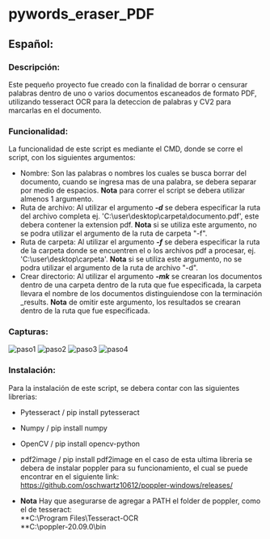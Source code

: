 # pywords_eraser_PDF

## Español:

### Descripción:
Este pequeño proyecto fue creado con la finalidad de borrar o censurar palabras dentro de uno o varios documentos escaneados de formato PDF,
utilizando tesseract OCR para la deteccion de palabras y CV2 para marcarlas en el documento.

### Funcionalidad:
La funcionalidad de este script es mediante el CMD, donde se corre el script, con los siguientes argumentos:
* Nombre: Son las palabras o nombres los cuales se busca borrar del documento, cuando se ingresa mas de una palabra, se debera separar por medio de espacios. **Nota**  para correr el script se debera utilizar almenos 1 argumento.
* Ruta de archivo: Al utilizar el argumento ***-d*** se debera especificar la ruta del archivo completa ej. 'C:\user\desktop\carpeta\documento.pdf', este debera contener la extension pdf.
**Nota**  si se utiliza este argumento, no se podra utilizar el argumento de la ruta de carpeta "-f".
* Ruta de carpeta: Al utilizar el argumento ***-f*** se debera especificar la ruta de la carpeta donde se encuentren el o los archivos pdf a procesar, ej. 'C:\user\desktop\carpeta\'.
**Nota** si se utiliza este argumento, no se podra utilizar el argumento de  la ruta de archivo "-d".
* Crear directorio: Al utilizar el argumento ***-mk*** se crearan los documentos dentro de una carpeta dentro de la ruta que fue especificada, la carpeta llevara el nombre de los documentos distinguiendose con la terminación _results.
**Nota** de omitir este argumento, los resultados se crearan dentro de la ruta que fue especificada.

### Capturas:
![paso1](https://user-images.githubusercontent.com/50644210/96350020-ecce6000-1078-11eb-9abf-26b10fdc7fc9.png)
![paso2](https://user-images.githubusercontent.com/50644210/96350083-5484ab00-1079-11eb-8b62-0f3e2020914e.png)
![paso3](https://user-images.githubusercontent.com/50644210/96350081-5189ba80-1079-11eb-9ecb-bf2f228cd17e.png)
![paso4](https://user-images.githubusercontent.com/50644210/96350082-52225100-1079-11eb-9dd8-d8817ef262e6.png)

### Instalación:
Para la instalación de este script, se debera contar con las siguientes librerias:
* Pytesseract   /       pip install pytesseract
* Numpy         /       pip install numpy
* OpenCV        /       pip install opencv-python
* pdf2image     /       pip install pdf2image
en el caso de esta ultima libreria se debera de instalar poppler para su funcionamiento, el cual se puede encontrar en el siguiente link: https://github.com/oschwartz10612/poppler-windows/releases/

* **Nota** Hay que asegurarse de agregar a PATH el folder de poppler, como el de tesseract:   
**C:\Program Files\Tesseract-OCR  
**C:\poppler-20.09.0\bin
